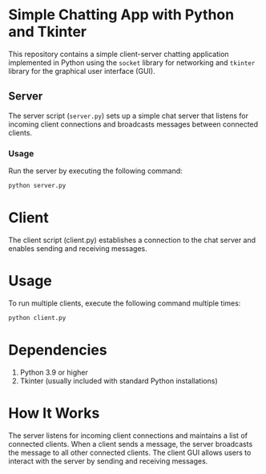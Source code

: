# Simple Chatting App with Python and Tkinter

This repository contains a simple client-server chatting application implemented in Python using the `socket` library for networking and `tkinter` library for the graphical user interface (GUI).

## Server

The server script (`server.py`) sets up a simple chat server that listens for incoming client connections and broadcasts messages between connected clients.

### Usage

Run the server by executing the following command:

```bash
python server.py
```

# Client

The client script (client.py) establishes a connection to the chat server and enables sending and receiving messages.

# Usage

To run multiple clients, execute the following command multiple times:

```bash
python client.py
```

# Dependencies

1. Python 3.9 or higher
2. Tkinter (usually included with standard Python installations)

# How It Works

The server listens for incoming client connections and maintains a list of connected clients. When a client sends a message, the server broadcasts the message to all other connected clients. The client GUI allows users to interact with the server by sending and receiving messages.
